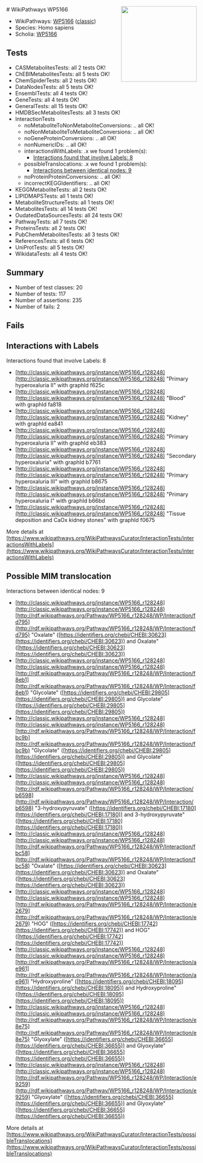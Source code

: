<img style="float: right; width: 200px" src="https://upload.wikimedia.org/wikipedia/commons/thumb/8/83/Wplogo_with_text_500.png/640px-Wplogo_with_text_500.png" />
# WikiPathways WP5166

* WikiPathways: [WP5166](https://wikipathways.org/pathways/WP5166) ([classic](https://classic.wikipathways.org/instance/WP5166))
* Species: Homo sapiens
* Scholia: [WP5166](https://scholia.toolforge.org/wikipathways/WP5166)
## Tests
* CASMetabolitesTests: all 2 tests OK!
* ChEBIMetabolitesTests: all 5 tests OK!
* ChemSpiderTests: all 2 tests OK!
* DataNodesTests: all 5 tests OK!
* EnsemblTests: all 4 tests OK!
* GeneTests: all 4 tests OK!
* GeneralTests: all 15 tests OK!
* HMDBSecMetabolitesTests: all 3 tests OK!
* InteractionTests
    * noMetaboliteToNonMetaboliteConversions: .. all OK!
    * noNonMetaboliteToMetaboliteConversions: .. all OK!
    * noGeneProteinConversions: .. all OK!
    * nonNumericIDs: .. all OK!
    * interactionsWithLabels: .x we found 1 problem(s):
        * [Interactions found that involve Labels: 8](#630d267f)
    * possibleTranslocations: .x we found 1 problem(s):
        * [Interactions between identical nodes: 9](#1c11820e)
    * noProteinProteinConversions: .. all OK!
    * incorrectKEGGIdentifiers: .. all OK!
* KEGGMetaboliteTests: all 2 tests OK!
* LIPIDMAPSTests: all 1 tests OK!
* MetaboliteStructureTests: all 1 tests OK!
* MetabolitesTests: all 14 tests OK!
* OudatedDataSourcesTests: all 24 tests OK!
* PathwayTests: all 7 tests OK!
* ProteinsTests: all 2 tests OK!
* PubChemMetabolitesTests: all 3 tests OK!
* ReferencesTests: all 6 tests OK!
* UniProtTests: all 5 tests OK!
* WikidataTests: all 4 tests OK!


## Summary

* Number of test classes: 20
* Number of tests: 117
* Number of assertions: 235
* Number of fails: 2

## Fails

<a name="630d267f" />

## Interactions with Labels

Interactions found that involve Labels: 8

* [http://classic.wikipathways.org/instance/WP5166_r128248](http://classic.wikipathways.org/instance/WP5166_r128248) "Primary hyperoxaluria II" with graphId f625c
* [http://classic.wikipathways.org/instance/WP5166_r128248](http://classic.wikipathways.org/instance/WP5166_r128248) "Blood" with graphId fa818
* [http://classic.wikipathways.org/instance/WP5166_r128248](http://classic.wikipathways.org/instance/WP5166_r128248) "Kidney" with graphId ea841
* [http://classic.wikipathways.org/instance/WP5166_r128248](http://classic.wikipathways.org/instance/WP5166_r128248) "Primary hyperoxaluria II" with graphId eb383
* [http://classic.wikipathways.org/instance/WP5166_r128248](http://classic.wikipathways.org/instance/WP5166_r128248) "Secondary hyperoxaluria" with graphId b7761
* [http://classic.wikipathways.org/instance/WP5166_r128248](http://classic.wikipathways.org/instance/WP5166_r128248) "Primary hyperoxaluria III" with graphId b8675
* [http://classic.wikipathways.org/instance/WP5166_r128248](http://classic.wikipathways.org/instance/WP5166_r128248) "Primary hyperoxaluria I" with graphId b66bd
* [http://classic.wikipathways.org/instance/WP5166_r128248](http://classic.wikipathways.org/instance/WP5166_r128248) "Tissue deposition and CaOx kidney stones" with graphId f0675


More details at [https://www.wikipathways.org/WikiPathwaysCurator/InteractionTests/interactionsWithLabels](https://www.wikipathways.org/WikiPathwaysCurator/InteractionTests/interactionsWithLabels)

<a name="1c11820e" />

## Possible MIM translocation

Interactions between identical nodes: 9

* [http://classic.wikipathways.org/instance/WP5166_r128248](http://classic.wikipathways.org/instance/WP5166_r128248) [http://rdf.wikipathways.org/Pathway/WP5166_r128248/WP/Interaction/fd795](http://rdf.wikipathways.org/Pathway/WP5166_r128248/WP/Interaction/fd795) "Oxalate" ([https://identifiers.org/chebi/CHEBI:30623](https://identifiers.org/chebi/CHEBI:30623)) and 
Oxalate" ([https://identifiers.org/chebi/CHEBI:30623](https://identifiers.org/chebi/CHEBI:30623))
* [http://classic.wikipathways.org/instance/WP5166_r128248](http://classic.wikipathways.org/instance/WP5166_r128248) [http://rdf.wikipathways.org/Pathway/WP5166_r128248/WP/Interaction/f8eb1](http://rdf.wikipathways.org/Pathway/WP5166_r128248/WP/Interaction/f8eb1) "Glycolate" ([https://identifiers.org/chebi/CHEBI:29805](https://identifiers.org/chebi/CHEBI:29805)) and 
Glycolate" ([https://identifiers.org/chebi/CHEBI:29805](https://identifiers.org/chebi/CHEBI:29805))
* [http://classic.wikipathways.org/instance/WP5166_r128248](http://classic.wikipathways.org/instance/WP5166_r128248) [http://rdf.wikipathways.org/Pathway/WP5166_r128248/WP/Interaction/fbc9b](http://rdf.wikipathways.org/Pathway/WP5166_r128248/WP/Interaction/fbc9b) "Glycolate" ([https://identifiers.org/chebi/CHEBI:29805](https://identifiers.org/chebi/CHEBI:29805)) and 
Glycolate" ([https://identifiers.org/chebi/CHEBI:29805](https://identifiers.org/chebi/CHEBI:29805))
* [http://classic.wikipathways.org/instance/WP5166_r128248](http://classic.wikipathways.org/instance/WP5166_r128248) [http://rdf.wikipathways.org/Pathway/WP5166_r128248/WP/Interaction/b6598](http://rdf.wikipathways.org/Pathway/WP5166_r128248/WP/Interaction/b6598) "3-hydroxypyruvate" ([https://identifiers.org/chebi/CHEBI:17180](https://identifiers.org/chebi/CHEBI:17180)) and 
3-hydroxypyruvate" ([https://identifiers.org/chebi/CHEBI:17180](https://identifiers.org/chebi/CHEBI:17180))
* [http://classic.wikipathways.org/instance/WP5166_r128248](http://classic.wikipathways.org/instance/WP5166_r128248) [http://rdf.wikipathways.org/Pathway/WP5166_r128248/WP/Interaction/fbc58](http://rdf.wikipathways.org/Pathway/WP5166_r128248/WP/Interaction/fbc58) "Oxalate" ([https://identifiers.org/chebi/CHEBI:30623](https://identifiers.org/chebi/CHEBI:30623)) and 
Oxalate" ([https://identifiers.org/chebi/CHEBI:30623](https://identifiers.org/chebi/CHEBI:30623))
* [http://classic.wikipathways.org/instance/WP5166_r128248](http://classic.wikipathways.org/instance/WP5166_r128248) [http://rdf.wikipathways.org/Pathway/WP5166_r128248/WP/Interaction/e2679](http://rdf.wikipathways.org/Pathway/WP5166_r128248/WP/Interaction/e2679) "HOG" ([https://identifiers.org/chebi/CHEBI:17742](https://identifiers.org/chebi/CHEBI:17742)) and 
HOG" ([https://identifiers.org/chebi/CHEBI:17742](https://identifiers.org/chebi/CHEBI:17742))
* [http://classic.wikipathways.org/instance/WP5166_r128248](http://classic.wikipathways.org/instance/WP5166_r128248) [http://rdf.wikipathways.org/Pathway/WP5166_r128248/WP/Interaction/ae961](http://rdf.wikipathways.org/Pathway/WP5166_r128248/WP/Interaction/ae961) "Hydroxyproline" ([https://identifiers.org/chebi/CHEBI:18095](https://identifiers.org/chebi/CHEBI:18095)) and 
Hydroxyproline" ([https://identifiers.org/chebi/CHEBI:18095](https://identifiers.org/chebi/CHEBI:18095))
* [http://classic.wikipathways.org/instance/WP5166_r128248](http://classic.wikipathways.org/instance/WP5166_r128248) [http://rdf.wikipathways.org/Pathway/WP5166_r128248/WP/Interaction/e8e75](http://rdf.wikipathways.org/Pathway/WP5166_r128248/WP/Interaction/e8e75) "Glyoxylate" ([https://identifiers.org/chebi/CHEBI:36655](https://identifiers.org/chebi/CHEBI:36655)) and 
Glyoxylate" ([https://identifiers.org/chebi/CHEBI:36655](https://identifiers.org/chebi/CHEBI:36655))
* [http://classic.wikipathways.org/instance/WP5166_r128248](http://classic.wikipathways.org/instance/WP5166_r128248) [http://rdf.wikipathways.org/Pathway/WP5166_r128248/WP/Interaction/e9259](http://rdf.wikipathways.org/Pathway/WP5166_r128248/WP/Interaction/e9259) "Glyoxylate" ([https://identifiers.org/chebi/CHEBI:36655](https://identifiers.org/chebi/CHEBI:36655)) and 
Glyoxylate" ([https://identifiers.org/chebi/CHEBI:36655](https://identifiers.org/chebi/CHEBI:36655))


More details at [https://www.wikipathways.org/WikiPathwaysCurator/InteractionTests/possibleTranslocations](https://www.wikipathways.org/WikiPathwaysCurator/InteractionTests/possibleTranslocations)


